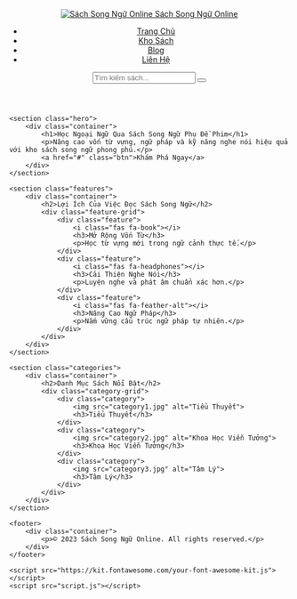 <!DOCTYPE html>
<html lang="vi">
<head>
    <meta charset="UTF-8">
    <meta name="viewport" content="width=device-width, initial-scale=1.0">
    <title>Sách Song Ngữ Online</title>
    <link rel="stylesheet" href="style.css"> </head>
<body>
    <header>
        <div class="container">
            <a href="#" class="logo">
                <img src="logo.png" alt="Sách Song Ngữ Online">
                <span>Sách Song Ngữ Online</span>
            </a>
            <nav>
                <ul>
                    <li><a href="#">Trang Chủ</a></li>
                    <li><a href="#">Kho Sách</a></li>
                    <li><a href="#">Blog</a></li>
                    <li><a href="#">Liên Hệ</a></li>
                </ul>
            </nav>
            <div class="search-bar">
                <input type="text" placeholder="Tìm kiếm sách...">
                <button type="submit"><i class="fas fa-search"></i></button>
            </div>
        </div>
    </header>

    <section class="hero">
        <div class="container">
            <h1>Học Ngoại Ngữ Qua Sách Song Ngữ Phụ Đề Phim</h1>
            <p>Nâng cao vốn từ vựng, ngữ pháp và kỹ năng nghe nói hiệu quả với kho sách song ngữ phong phú.</p>
            <a href="#" class="btn">Khám Phá Ngay</a>
        </div>
    </section>

    <section class="features">
        <div class="container">
            <h2>Lợi Ích Của Việc Đọc Sách Song Ngữ</h2>
            <div class="feature-grid">
                <div class="feature">
                    <i class="fas fa-book"></i>
                    <h3>Mở Rộng Vốn Từ</h3>
                    <p>Học từ vựng mới trong ngữ cảnh thực tế.</p>
                </div>
                <div class="feature">
                    <i class="fas fa-headphones"></i>
                    <h3>Cải Thiện Nghe Nói</h3>
                    <p>Luyện nghe và phát âm chuẩn xác hơn.</p>
                </div>
                <div class="feature">
                    <i class="fas fa-feather-alt"></i>
                    <h3>Nâng Cao Ngữ Pháp</h3>
                    <p>Nắm vững cấu trúc ngữ pháp tự nhiên.</p>
                </div>
            </div>
        </div>
    </section>

    <section class="categories">
        <div class="container">
            <h2>Danh Mục Sách Nổi Bật</h2>
            <div class="category-grid">
                <div class="category">
                    <img src="category1.jpg" alt="Tiểu Thuyết">
                    <h3>Tiểu Thuyết</h3>
                </div>
                <div class="category">
                    <img src="category2.jpg" alt="Khoa Học Viễn Tưởng">
                    <h3>Khoa Học Viễn Tưởng</h3>
                </div>
                <div class="category">
                    <img src="category3.jpg" alt="Tâm Lý">
                    <h3>Tâm Lý</h3>
                </div>
            </div>
        </div>
    </section>

    <footer>
        <div class="container">
            <p>© 2023 Sách Song Ngữ Online. All rights reserved.</p>
        </div>
    </footer>

    <script src="https://kit.fontawesome.com/your-font-awesome-kit.js"></script> 
    <script src="script.js"></script>
</body>
</html>
